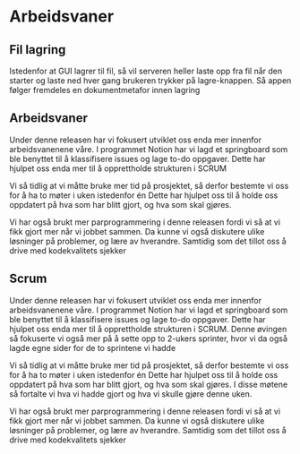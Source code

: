 # Arbeidsvaner

## Fil lagring

Istedenfor at GUI lagrer til fil, så vil serveren heller laste opp fra fil når den
starter og laste ned hver gang brukeren trykker på lagre-knappen. Så appen følger fremdeles en 
dokumentmetafor innen lagring

## Arbeidsvaner

Under denne releasen har vi fokusert utviklet oss enda mer innenfor arbeidsvanenene våre.
I programmet Notion har vi lagd et springboard som ble benyttet til å klassifisere
issues og lage to-do oppgaver. Dette har hjulpet oss enda mer til å opprettholde strukturen i SCRUM

Vi så tidlig at vi måtte bruke mer tid på prosjektet, så derfor bestemte vi oss for å ha to møter i uken istedenfor én
Dette har hjulpet oss til å holde oss oppdatert på hva som har blitt gjort, og hva som skal gjøres.

Vi har også brukt mer parprogrammering i denne releasen fordi vi så at vi fikk gjort mer når vi jobbet sammen. Da kunne vi også diskutere
ulike løsninger på problemer, og lære av hverandre. Samtidig som det tillot oss å drive med kodekvalitets sjekker

## Scrum

Under denne releasen har vi fokusert utviklet oss enda mer innenfor arbeidsvanenene våre.
I programmet Notion har vi lagd et springboard som ble benyttet til å klassifisere
issues og lage to-do oppgaver. Dette har hjulpet oss enda mer til å opprettholde strukturen i SCRUM.
Denne øvingen så fokuserte vi også mer på å sette opp to 2-ukers sprinter, hvor vi da også 
lagde egne sider for de to sprintene vi hadde


Vi så tidlig at vi måtte bruke mer tid på prosjektet, så derfor bestemte vi oss for å ha to møter i uken istedenfor én
Dette har hjulpet oss til å holde oss oppdatert på hva som har blitt gjort, og hva som skal gjøres. I disse møtene så 
fortalte vi hva vi hadde gjort og hva vi skulle gjøre denne uken.

Vi har også brukt mer parprogrammering i denne releasen fordi vi så at vi fikk gjort mer når vi jobbet sammen. Da kunne vi også diskutere
ulike løsninger på problemer, og lære av hverandre. Samtidig som det tillot oss å drive med kodekvalitets sjekker




